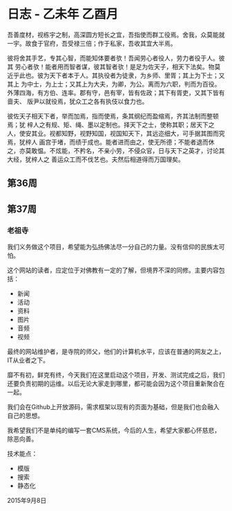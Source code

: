 # 日志 - 乙未年 乙酉月 

吾善度材，视栋宇之制，高深圆方短长之宜，吾指使而群工役焉。舍我，众莫能就一宇。故食于官府，吾受禄三倍；作于私家，吾收其宜大半焉。

彼将舍其手艺，专其心智，而能知体要者欤！吾闻劳心者役人，劳力者役于人。彼其 劳心者欤！能者用而智者谋，彼其智者欤！是足为佐天子，相天下法矣。物莫近乎此也。彼为天下者本于人。其执役者为徒隶，为乡师、里胥；其上为下士；又其上 为中士，为上士；又其上为大夫，为卿，为公。离而为六职，判而为百役。外薄四海，有方伯、连率。郡有守，邑有宰，皆有佐政；其下有胥吏，又其下皆有啬夫、 版尹以就役焉，犹众工之各有执伎以食力也。

彼佐天子相天下者，举而加焉，指而使焉，条其纲纪而盈缩焉，齐其法制而整顿焉；犹 梓人之有规、矩、绳、墨以定制也。择天下之士，使称其职；居天下之人，使安其业。视都知野，视野知国，视国知天下，其远迩细大，可手据其图而究焉，犹梓人 画宫于堵，而绩于成也。能者进而由之，使无所德；不能者退而休之，亦莫敢愠。不炫能，不矜名，不亲小劳，不侵众官，日与天下之英才，讨论其大经，犹梓人之 善运众工而不伐艺也。夫然后相道得而万国理矣。


## 第36周


## 第37周

### 老祖寺

我们义务做这个项目，希望能为弘扬佛法尽一分自己的力量。没有信仰的民族太可怕。

这个网站的读者，应定位于对佛教有一定的了解，但境界不深的同修。主要内容包括：

* 新闻
* 活动
* 资料
* 图片
* 音频
* 视频

最终的网站维护者，是寺院的师父，他们的计算机水平，应该在普通的网友之上，IT从业者之下。

靡不有初，鲜克有终，今天我们在这里启动这个项目，开发、测试完成之后，我们还要负责初期的运维。以后无论大家走到哪里，都可能会因为这个项目重新聚合在一起。

我们会在Github上开放源码，需求框架以现有的页面为基础，但是我们也会融入自己的思想。

我希望我们不是单纯的编写一套CMS系统，今后的人生，希望大家都心怀慈悲，除恶向善。

技术能点：

* 模版
* 搜索
* 静态化

2015年9月8日
